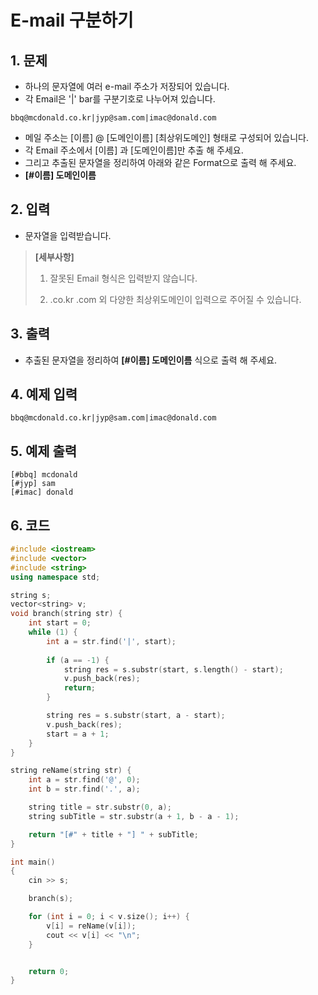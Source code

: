 # E-mail 구분하기

## 1. 문제
- 하나의 문자열에 여러 e-mail 주소가 저장되어 있습니다.
- 각 Email은 '|' bar를 구분기호로 나누어져 있습니다.

```
bbq@mcdonald.co.kr|jyp@sam.com|imac@donald.com
```

- 메일 주소는 [이름] @ [도메인이름] [최상위도메인] 형태로 구성되어 있습니다.
- 각 Email 주소에서 [이름] 과 [도메인이름]만 추출 해 주세요.
- 그리고 추출된 문자열을 정리하여 아래와 같은 Format으로 출력 해 주세요.
- **[#이름] 도메인이름**



## 2. 입력
- 문자열을 입력받습니다.

> **[세부사항]**
>
> 1. 잘못된 Email 형식은 입력받지 않습니다.
>
> 2. .co.kr .com 외 다양한 최상위도메인이 입력으로 주어질 수 있습니다.

## 3. 출력
- 추출된 문자열을 정리하여 **[#이름] 도메인이름** 식으로 출력 해 주세요.

## 4. 예제 입력
```
bbq@mcdonald.co.kr|jyp@sam.com|imac@donald.com
```

## 5. 예제 출력

```
[#bbq] mcdonald
[#jyp] sam
[#imac] donald
```

## 6. 코드

```c++
#include <iostream>
#include <vector>
#include <string>
using namespace std;

string s;
vector<string> v;
void branch(string str) {
	int start = 0;
	while (1) {
		int a = str.find('|', start);
		
		if (a == -1) {
			string res = s.substr(start, s.length() - start);
			v.push_back(res);
			return;
		}

		string res = s.substr(start, a - start);
		v.push_back(res);
		start = a + 1;
	}
}

string reName(string str) {
	int a = str.find('@', 0);
	int b = str.find('.', a);

	string title = str.substr(0, a);
	string subTitle = str.substr(a + 1, b - a - 1);

	return "[#" + title + "] " + subTitle;
}

int main()
{
	cin >> s;

	branch(s);

	for (int i = 0; i < v.size(); i++) {
		v[i] = reName(v[i]);
		cout << v[i] << "\n";
	}


	return 0;
}

```
